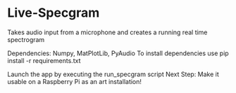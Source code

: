 # Live-Specgram
Takes audio input from a microphone and creates a running real time spectrogram

Dependencies: Numpy, MatPlotLib, PyAudio
To install dependencies use
    pip install -r requirements.txt

Launch the app by executing the run_specgram script 
Next Step: Make it usable on a Raspberry Pi as an art installation! 
